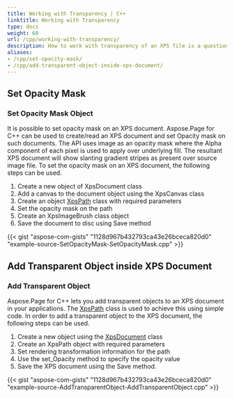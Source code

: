 ```yaml
---
title: Working with Transparency | C++
linktitle: Working with Transparency
type: docs
weight: 60
url: /cpp/working-with-transparency/
description: How to work with transparency of an XPS file is a question answered by Aspose.Page API solution. See how to use the functionality in C++
aliases:
- /cpp/set-opacity-mask/
- /cpp/add-transparent-object-inside-xps-document/
---
```

 ## **Set Opacity Mask**

 ### **Set Opacity Mask Object**
It is possible to set opacity mask on an XPS document. Aspose.Page for C++ can be used to create/read an XPS document and set Opacity mask on such documents. The API uses image as an opacity mask where the Alpha component of each pixel is used to apply over underlying fill. The resultant XPS document will show slanting gradient stripes as present over source image file. To set the opacity mask on an XPS document, the following steps can be used.

1. Create a new object of XpsDocument class
1. Add a canvas to the document object using the XpsCanvas class
1. Create an object [XpsPath](https://apireference.aspose.com/cpp/page/class/aspose.page.x_p_s.xps_model.xps_path/) class with required parameters
1. Set the opacity mask on the path
1. Create an XpsImageBrush class object
1. Save the document to disc using Save method


{{< gist "aspose-com-gists" "1128d967b432793ca43e26bceca820d0" "example-source-SetOpacityMask-SetOpacityMask.cpp" >}}


## **Add Transparent Object inside XPS Document**

### **Add Transparent Object**
Aspose.Page for C++ lets you add transparent objects to an XPS document in your applications. The [XpsPath](https://apireference.aspose.com/cpp/page/class/aspose.page.x_p_s.xps_model.xps_path/) class is used to achieve this using simple code. In order to add a transparent object to the XPS document, the following steps can be used.

1. Create a new object using the [XpsDocument](https://apireference.aspose.com/cpp/page/class/aspose.page.x_p_s.xps_document/) class
1. Create an XpsPath object with required parameters
1. Set rendering transformation information for the path
1. Use the set_Opacity method to specify the opacity value
1. Save the XPS document using the Save method.

{{< gist "aspose-com-gists" "1128d967b432793ca43e26bceca820d0" "example-source-AddTransparentObject-AddTransparentObject.cpp" >}}
